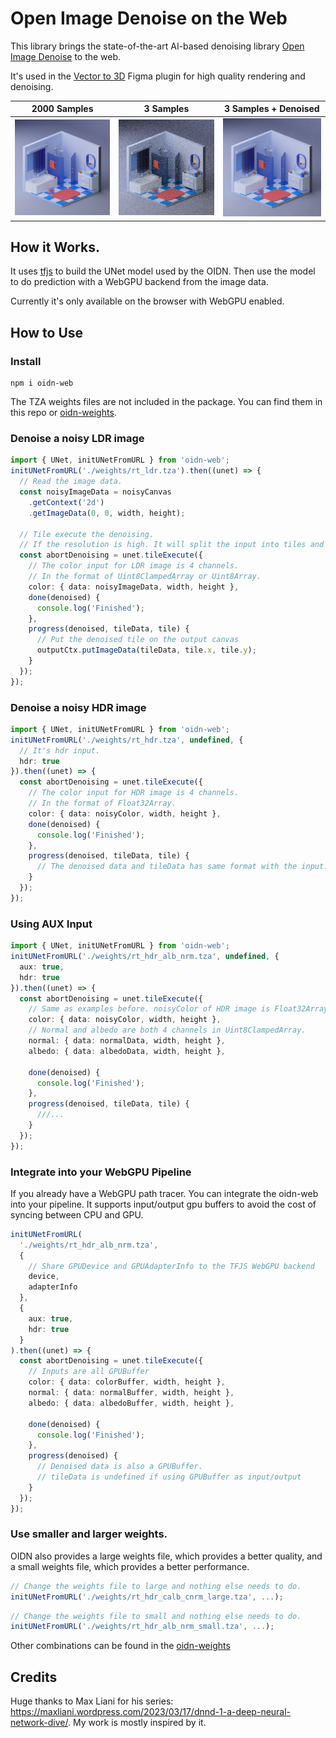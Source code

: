 # Open Image Denoise on the Web

This library brings the state-of-the-art AI-based denoising library [Open Image Denoise](https://github.com/RenderKit/oidn) to the web.

It's used in the [Vector to 3D](https://www.figma.com/community/plugin/1264600219316901594/) Figma plugin for high quality rendering and denoising.

|                     2000 Samples                     |               3 Samples                |             3 Samples + Denoised             |
| :--------------------------------------------------: | :------------------------------------: | :------------------------------------------: |
| ![](./examples/test/ground-truth.png 'Ground Truth') | ![](./examples/test/noisy.png 'Noisy') | ![](./examples/test/denoised.png 'Denoised') |

## How it Works.

It uses [tfjs](https://github.com/tensorflow/tfjs) to build the UNet model used by the OIDN. Then use the model to do prediction with a WebGPU backend from the image data.

Currently it's only available on the browser with WebGPU enabled.

## How to Use

### Install

```shell
npm i oidn-web
```

The TZA weights files are not included in the package. You can find them in this repo or [oidn-weights](https://github.com/RenderKit/oidn-weights).

### Denoise a noisy LDR image

```ts
import { UNet, initUNetFromURL } from 'oidn-web';
initUNetFromURL('./weights/rt_ldr.tza').then((unet) => {
  // Read the image data.
  const noisyImageData = noisyCanvas
    .getContext('2d')
    .getImageData(0, 0, width, height);

  // Tile execute the denoising.
  // If the resolution is high. It will split the input into tiles and execute one tile per frame.
  const abortDenoising = unet.tileExecute({
    // The color input for LDR image is 4 channels.
    // In the format of Uint8ClampedArray or Uint8Array.
    color: { data: noisyImageData, width, height },
    done(denoised) {
      console.log('Finished');
    },
    progress(denoised, tileData, tile) {
      // Put the denoised tile on the output canvas
      outputCtx.putImageData(tileData, tile.x, tile.y);
    }
  });
});
```

### Denoise a noisy HDR image

```ts
import { UNet, initUNetFromURL } from 'oidn-web';
initUNetFromURL('./weights/rt_hdr.tza', undefined, {
  // It's hdr input.
  hdr: true
}).then((unet) => {
  const abortDenoising = unet.tileExecute({
    // The color input for HDR image is 4 channels.
    // In the format of Float32Array.
    color: { data: noisyColor, width, height },
    done(denoised) {
      console.log('Finished');
    },
    progress(denoised, tileData, tile) {
      // The denoised data and tileData has same format with the input.
    }
  });
});
```

### Using AUX Input

```ts
import { UNet, initUNetFromURL } from 'oidn-web';
initUNetFromURL('./weights/rt_hdr_alb_nrm.tza', undefined, {
  aux: true,
  hdr: true
}).then((unet) => {
  const abortDenoising = unet.tileExecute({
    // Same as examples before. noisyColor of HDR image is Float32Array. LDR image is Uint8ClampedArray.
    color: { data: noisyColor, width, height },
    // Normal and albedo are both 4 channels in Uint8ClampedArray.
    normal: { data: normalData, width, height },
    albedo: { data: albedoData, width, height },

    done(denoised) {
      console.log('Finished');
    },
    progress(denoised, tileData, tile) {
      ///...
    }
  });
});
```

### Integrate into your WebGPU Pipeline

If you already have a WebGPU path tracer. You can integrate the oidn-web into your pipeline. It supports input/output gpu buffers to avoid the cost of syncing between CPU and GPU.

```ts
initUNetFromURL(
  './weights/rt_hdr_alb_nrm.tza',
  {
    // Share GPUDevice and GPUAdapterInfo to the TFJS WebGPU backend
    device,
    adapterInfo
  },
  {
    aux: true,
    hdr: true
  }
).then((unet) => {
  const abortDenoising = unet.tileExecute({
    // Inputs are all GPUBuffer
    color: { data: colorBuffer, width, height },
    normal: { data: normalBuffer, width, height },
    albedo: { data: albedoBuffer, width, height },

    done(denoised) {
      console.log('Finished');
    },
    progress(denoised) {
      // Denoised data is also a GPUBuffer.
      // tileData is undefined if using GPUBuffer as input/output
    }
  });
});
```

### Use smaller and larger weights.

OIDN also provides a large weights file, which provides a better quality, and a small weights file, which provides a better performance.

```ts
// Change the weights file to large and nothing else needs to do.
initUNetFromURL('./weights/rt_hdr_calb_cnrm_large.tza', ...);
```

```ts
// Change the weights file to small and nothing else needs to do.
initUNetFromURL('./weights/rt_hdr_alb_nrm_small.tza', ...);
```

Other combinations can be found in the [oidn-weights](https://github.com/RenderKit/oidn-weights)

## Credits

Huge thanks to Max Liani for his series: https://maxliani.wordpress.com/2023/03/17/dnnd-1-a-deep-neural-network-dive/. My work is mostly inspired by it.
